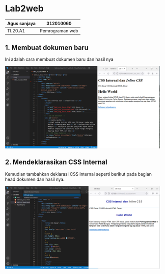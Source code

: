 # Lab2web 

| Agus sanjaya  | 312010060      |
| ------------  | ---------      |
| TI.20.A1      | Pemrograman web|

## 1. Membuat dokumen baru
Ini adalah cara membuat dokumen baru dan hasil nya 

![Lab2web](img/membuat%20dokumen%20html.PNG)

## 2. Mendeklarasikan CSS Internal
Kemudian tambahkan  deklarasi CSS internal seperti berikut pada bagian head dokumen dan hasil nya.

![Lab2web](img/mendeklarasi%20CSS%20Internal.PNG)